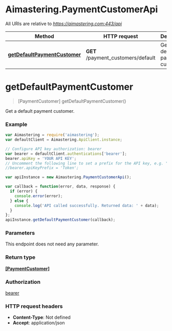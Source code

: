 # Aimastering.PaymentCustomerApi

All URIs are relative to *https://aimastering.com:443/api*

Method | HTTP request | Description
------------- | ------------- | -------------
[**getDefaultPaymentCustomer**](PaymentCustomerApi.md#getDefaultPaymentCustomer) | **GET** /payment_customers/default | Get a default payment customer.


<a name="getDefaultPaymentCustomer"></a>
# **getDefaultPaymentCustomer**
> [PaymentCustomer] getDefaultPaymentCustomer()

Get a default payment customer.

### Example
```javascript
var Aimastering = require('aimastering');
var defaultClient = Aimastering.ApiClient.instance;

// Configure API key authorization: bearer
var bearer = defaultClient.authentications['bearer'];
bearer.apiKey = 'YOUR API KEY';
// Uncomment the following line to set a prefix for the API key, e.g. "Token" (defaults to null)
//bearer.apiKeyPrefix = 'Token';

var apiInstance = new Aimastering.PaymentCustomerApi();

var callback = function(error, data, response) {
  if (error) {
    console.error(error);
  } else {
    console.log('API called successfully. Returned data: ' + data);
  }
};
apiInstance.getDefaultPaymentCustomer(callback);
```

### Parameters
This endpoint does not need any parameter.

### Return type

[**[PaymentCustomer]**](PaymentCustomer.md)

### Authorization

[bearer](../README.md#bearer)

### HTTP request headers

 - **Content-Type**: Not defined
 - **Accept**: application/json

